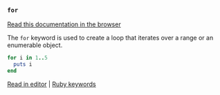 ### `for`

[Read this documentation in the browser](https://github.com/Shopify/ruby-lsp/blob/main/static_docs/for.md)

The `for` keyword is used to create a loop that iterates over a range or an enumerable object.

```ruby
for i in 1..5
  puts i
end
```

[Read in editor](static_docs/for.md) | [Ruby keywords](https://docs.ruby-lang.org/en/3.3/keywords_rdoc.html)
